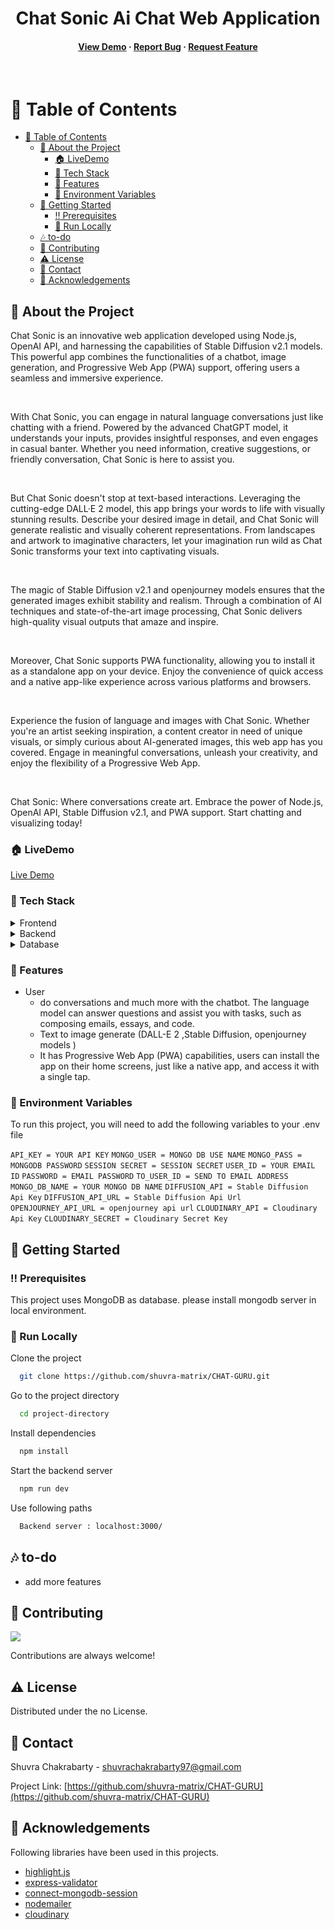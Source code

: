 <!--
Hey, thanks for using the awesome-readme-template template.
If you have any enhancements, then fork this project and create a pull request
or just open an issue with the label "enhancement".
Don't forget to give this project a star for additional support ;)
Maybe you can mention me or this repo in the acknowledgements too
-->
<div align="center">
  <h1>Chat Sonic Ai Chat Web Application</h1>
  
  
<!-- Badges -->

<h4>
    <a href="https://chatsonic.cyclic.cloud/">View Demo</a>
  <span> · </span>
    <a href="https://github.com/shuvra-matrix/CHAT-GURU/issues/">Report Bug</a>
  <span> · </span>
    <a href="https://github.com/shuvra-matrix/CHAT-GURU/issues/">Request Feature</a>
  </h4>
</div>

<br />

<!-- Table of Contents -->

# :notebook_with_decorative_cover: Table of Contents

- [:notebook_with_decorative_cover: Table of Contents](#notebook_with_decorative_cover-table-of-contents)
  - [:star2: About the Project](#star2-about-the-project)
    - [:house: LiveDemo](#house-livedemo)
    - [:space_invader: Tech Stack](#space_invader-tech-stack)
    - [:dart: Features](#dart-features)
    - [:key: Environment Variables](#key-environment-variables)
  - [:toolbox: Getting Started](#toolbox-getting-started)
    - [:bangbang: Prerequisites](#bangbang-prerequisites)
    - [:running: Run Locally](#running-run-locally)
  - [:notes: to-do](#notes-to-do)
  - [:wave: Contributing](#wave-contributing)
  - [:warning: License](#warning-license)
  - [:handshake: Contact](#handshake-contact)
  - [:gem: Acknowledgements](#gem-acknowledgements)

<!-- About the Project -->

## :star2: About the Project

  <p>
    Chat Sonic is an innovative web application developed using Node.js, OpenAI API, and harnessing the capabilities of Stable Diffusion v2.1 models. This powerful app combines the functionalities of a chatbot, image generation, and Progressive Web App (PWA) support, offering users a seamless and immersive experience.
  </p>
  <br>
  <p>
    With Chat Sonic, you can engage in natural language conversations just like chatting with a friend. Powered by the advanced ChatGPT model, it understands your inputs, provides insightful responses, and even engages in casual banter. Whether you need information, creative suggestions, or friendly conversation, Chat Sonic is here to assist you.
  </p>
   <br>
  <p>
   But Chat Sonic doesn't stop at text-based interactions. Leveraging the cutting-edge DALL·E 2 model, this app brings your words to life with visually stunning results. Describe your desired image in detail, and Chat Sonic will generate realistic and visually coherent representations. From landscapes and artwork to imaginative characters, let your imagination run wild as Chat Sonic transforms your text into captivating visuals.
  </p>
   <br>
  <p>
   The magic of Stable Diffusion v2.1 and openjourney models ensures that the generated images exhibit stability and realism. Through a combination of AI techniques and state-of-the-art image processing, Chat Sonic delivers high-quality visual outputs that amaze and inspire.
  </p>
   <br>
  <p>
    Moreover, Chat Sonic supports PWA functionality, allowing you to install it as a standalone app on your device. Enjoy the convenience of quick access and a native app-like experience across various platforms and browsers.
  </p>
   <br>
  <p>
   Experience the fusion of language and images with Chat Sonic. Whether you're an artist seeking inspiration, a content creator in need of unique visuals, or simply curious about AI-generated images, this web app has you covered. Engage in meaningful conversations, unleash your creativity, and enjoy the flexibility of a Progressive Web App.
  </p>
  <br>
  <p>
   Chat Sonic: Where conversations create art. Embrace the power of Node.js, OpenAI API, Stable Diffusion v2.1, and PWA support. Start chatting and visualizing today!
  </p>

<!--  live demo -->

### :house: LiveDemo

[Live Demo](https://chatsonic.cyclic.cloud/)

<!-- TechStack -->

### :space_invader: Tech Stack

<details>
  <summary>Frontend</summary>
  <ul>
    <li><a href="https://html.com/html5/">HTML 5</a></li>
    <li><a href="https://www.css3.com/">CSS 3</a></li>
    <li><a href="https://developer.mozilla.org/en-US/docs/Web/JavaScript">JavaScript</a></li>
    <li><a href="https://highlightjs.org/">highlight.js</a></li>
    <li><a href="https://nodemailer.com/about/">nodemailer</a></li>
  </ul>
</details>

<details>
  <summary>Backend</summary>
  <ul>
    <li><a href="https://www.nodejs.org">Node.js</a></li>
    <li><a href="https://www.expressjs.com/">Express.js</a></li>
    <li><a href="https://mongoosejs.com/">Mongoos</a></li>
    <li><a href="https://www.npmjs.com/package/express-session">Express-session</a></li>
    <li><a href="https://console.cloudinary.com/">Cloudinary</a></li>
    <li><a href="https://github.com/Stability-AI/stablediffusion">stable-diffusion-2-1</a></li>
     <li><a href="https://github.com/prompthero/openjourney">OpenJourney</a></li>
  </ul>
</details>

<details>
<summary>Database</summary>
  <ul>
    <li><a href="https://www.mongodb.com/">MongoDB</a></li>
  </ul>
</details>

<!-- Features -->

### :dart: Features

- User
  - do conversations and much more with the chatbot. The language model can answer questions and assist you with tasks, such as composing emails, essays, and code.
  - Text to image generate (DALL-E 2 ,Stable Diffusion, openjourney models )
  - It has Progressive Web App (PWA) capabilities, users can install the app on their home screens, just like a native app, and access it with a single tap.

<!-- Env Variables -->

### :key: Environment Variables

To run this project, you will need to add the following variables to your .env file

`API_KEY = YOUR API KEY`
`MONGO_USER = MONGO DB USE NAME`
`MONGO_PASS = MONGODB PASSWORD`
`SESSION SECRET = SESSION SECRET`
`USER_ID = YOUR EMAIL ID`
`PASSWORD = EMAIL PASSWORD`
`TO_USER_ID = SEND TO EMAIL ADDRESS`
`MONGO_DB_NAME = YOUR MONGO DB NAME`
`DIFFUSION_API = Stable Diffusion Api Key`
`DIFFUSION_API_URL = Stable Diffusion Api Url`
`OPENJOURNEY_API_URL = openjourney api url`
`CLOUDINARY_API = Cloudinary Api Key`
`CLOUDINARY_SECRET = Cloudinary Secret Key`

<!-- Getting Started -->

## :toolbox: Getting Started

<!-- Prerequisites -->

### :bangbang: Prerequisites

This project uses MongoDB as database. please install mongodb server in local environment.

<!-- Run Locally -->

### :running: Run Locally

Clone the project

```bash
  git clone https://github.com/shuvra-matrix/CHAT-GURU.git
```

Go to the project directory

```bash
  cd project-directory
```

Install dependencies

```bash
  npm install
```

Start the backend server

```bash
  npm run dev
```

Use following paths

```bash
  Backend server : localhost:3000/

```

<!-- To Do -->

## :notes: to-do

  <ul>
  <li> add more features </li>
  </ul>

<!-- Contributing -->

## :wave: Contributing

<a href="https://github.com/shuvra-matrix/CHAT-GURU/graphs/contributors">
  <img src="https://contrib.rocks/image?repo=shuvra-matrix/CHAT-GURU" />
</a>

Contributions are always welcome!

<!-- License -->

## :warning: License

Distributed under the no License.

<!-- Contact -->

## :handshake: Contact

Shuvra Chakrabarty - <shuvrachakrabarty97@gmail.com>

Project Link: [https://github.com/shuvra-matrix/CHAT-GURU](https://github.com/shuvra-matrix/CHAT-GURU)

<!-- Acknowledgments -->

## :gem: Acknowledgements

Following libraries have been used in this projects.

- [highlight.js](https://highlightjs.org/)
- [express-validator](https://express-validator.github.io/docs/)
- [connect-mongodb-session](https://www.npmjs.com/package/connect-mongodb-session)
- [nodemailer](https://nodemailer.com/about/)
- [cloudinary](https://www.npmjs.com/package/cloudinary)

